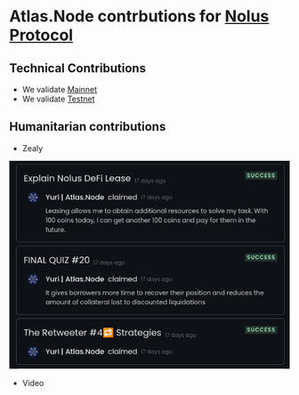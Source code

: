 # Atlas.Node contrbutions for [Nolus Protocol](https://nolus.io/)

## Technical Contributions

- We validate [Mainnet](https://explorer.nolus.io/pirin-1/staking/nolusvaloper1wxkayzug62vmy84askp5sh79jnc5kkv8gulwsw)
- We validate [Testnet](https://explorer-rila.nolus.io/rila-1/staking/nolusvaloper144f8fdkdmaxux0zkn6y7dgdwyv9ue0m0d66jhd)


## Humanitarian contributions
- Zealy
  
![Zealy](https://github.com/inso32/Mainnet/blob/main/Nolus/Images/nolus_zealy_1.png)

- Video
    
